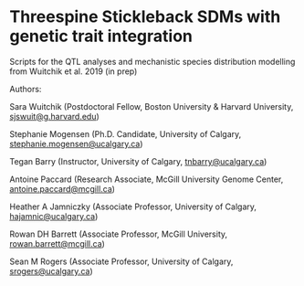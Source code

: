 # Threespine Stickleback SDMs with genetic trait integration

Scripts for the QTL analyses and mechanistic species distribution modelling from Wuitchik et al. 2019 (in prep)

Authors:

Sara Wuitchik (Postdoctoral Fellow, Boston University & Harvard University, sjswuit@g.harvard.edu)

Stephanie Mogensen (Ph.D. Candidate, University of Calgary, stephanie.mogensen@ucalgary.ca)

Tegan Barry (Instructor, University of Calgary, tnbarry@ucalgary.ca)

Antoine Paccard (Research Associate, McGill University Genome Center, antoine.paccard@mcgill.ca)

Heather A Jamniczky (Associate Professor, University of Calgary, hajamnic@ucalgary.ca)

Rowan DH Barrett (Associate Professor, McGill University, rowan.barrett@mcgill.ca)

Sean M Rogers (Associate Professor, University of Calgary, srogers@ucalgary.ca)
